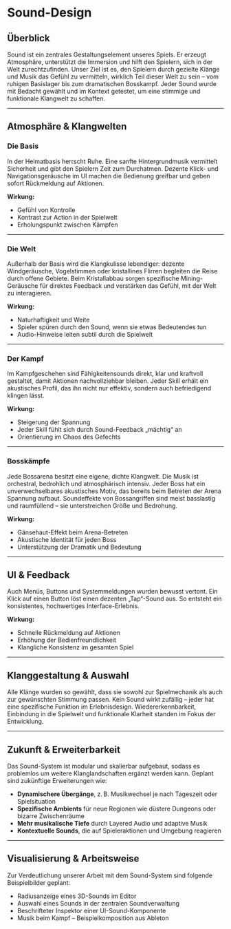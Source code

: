 # Sound-Design

## Überblick

Sound ist ein zentrales Gestaltungselement unseres Spiels. Er erzeugt Atmosphäre, unterstützt die Immersion und hilft den Spielern, sich in der Welt zurechtzufinden. Unser Ziel ist es, den Spielern durch gezielte Klänge und Musik das Gefühl zu vermitteln, wirklich Teil dieser Welt zu sein – vom ruhigen Basislager bis zum dramatischen Bosskampf. Jeder Sound wurde mit Bedacht gewählt und im Kontext getestet, um eine stimmige und funktionale Klangwelt zu schaffen.

---

## Atmosphäre & Klangwelten

### Die Basis

In der Heimatbasis herrscht Ruhe. Eine sanfte Hintergrundmusik vermittelt Sicherheit und gibt den Spielern Zeit zum Durchatmen. Dezente Klick- und Navigationsgeräusche im UI machen die Bedienung greifbar und geben sofort Rückmeldung auf Aktionen.

**Wirkung:**

- Gefühl von Kontrolle
- Kontrast zur Action in der Spielwelt
- Erholungspunkt zwischen Kämpfen

---

### Die Welt

Außerhalb der Basis wird die Klangkulisse lebendiger: dezente Windgeräusche, Vogelstimmen oder kristallines Flirren begleiten die Reise durch offene Gebiete. Beim Kristallabbau sorgen spezifische Mining-Geräusche für direktes Feedback und verstärken das Gefühl, mit der Welt zu interagieren.

**Wirkung:**

- Naturhaftigkeit und Weite
- Spieler spüren durch den Sound, wenn sie etwas Bedeutendes tun
- Audio-Hinweise leiten subtil durch die Spielwelt

---

### Der Kampf

Im Kampfgeschehen sind Fähigkeitensounds direkt, klar und kraftvoll gestaltet, damit Aktionen nachvollziehbar bleiben. Jeder Skill erhält ein akustisches Profil, das ihn nicht nur effektiv, sondern auch befriedigend klingen lässt.

**Wirkung:**

- Steigerung der Spannung
- Jeder Skill fühlt sich durch Sound-Feedback „mächtig“ an
- Orientierung im Chaos des Gefechts

---

### Bosskämpfe

Jede Bossarena besitzt eine eigene, dichte Klangwelt. Die Musik ist orchestral, bedrohlich und atmosphärisch intensiv. Jeder Boss hat ein unverwechselbares akustisches Motiv, das bereits beim Betreten der Arena Spannung aufbaut. Soundeffekte von Bossangriffen sind meist basslastig und raumfüllend – sie unterstreichen Größe und Bedrohung.

**Wirkung:**

- Gänsehaut-Effekt beim Arena-Betreten
- Akustische Identität für jeden Boss
- Unterstützung der Dramatik und Bedeutung

---

## UI & Feedback

Auch Menüs, Buttons und Systemmeldungen wurden bewusst vertont. Ein Klick auf einen Button löst einen dezenten „Tap“-Sound aus. So entsteht ein konsistentes, hochwertiges Interface-Erlebnis.

**Wirkung:**

- Schnelle Rückmeldung auf Aktionen
- Erhöhung der Bedienfreundlichkeit
- Klangliche Konsistenz im gesamten Spiel

---

## Klanggestaltung & Auswahl

Alle Klänge wurden so gewählt, dass sie sowohl zur Spielmechanik als auch zur gewünschten Stimmung passen. Kein Sound wirkt zufällig – jeder hat eine spezifische Funktion im Erlebnisdesign. Wiedererkennbarkeit, Einbindung in die Spielwelt und funktionale Klarheit standen im Fokus der Entwicklung.

---

## Zukunft & Erweiterbarkeit

Das Sound-System ist modular und skalierbar aufgebaut, sodass es problemlos um weitere Klanglandschaften ergänzt werden kann. Geplant sind zukünftige Erweiterungen wie:

- **Dynamischere Übergänge**, z. B. Musikwechsel je nach Tageszeit oder Spielsituation
- **Spezifische Ambients** für neue Regionen wie düstere Dungeons oder bizarre Zwischenräume
- **Mehr musikalische Tiefe** durch Layered Audio und adaptive Musik
- **Kontextuelle Sounds**, die auf Spieleraktionen und Umgebung reagieren

---

## Visualisierung & Arbeitsweise

Zur Verdeutlichung unserer Arbeit mit dem Sound-System sind folgende Beispielbilder geplant:

- Radiusanzeige eines 3D-Sounds im Editor
- Auswahl eines Sounds in der zentralen Soundverwaltung
- Beschrifteter Inspektor einer UI-Sound-Komponente
- Musik beim Kampf – Beispielkomposition aus Ableton


